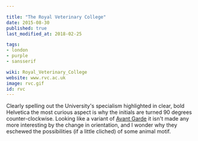 ```yaml
---

title: "The Royal Veterinary College"
date: 2015-08-30
published: true
last_modified_at: 2018-02-25

tags:
- london
- purple
- sansserif

wiki: Royal_Veterinary_College
website: www.rvc.ac.uk
image: rvc.gif
id: rvc
---
```


Clearly spelling out the University's specialism highlighted in clear, bold Helvetica the most curious aspect is why the initials are turned 90 degrees counter-clockwise. Looking like a variant of [Avant Garde](http://www.myfonts.com/fonts/adobe/itc-avant-garde-gothic/) it isn't made any more interesting by the change in orientation, and I wonder why they eschewed the possibilities (if a little cliched) of some animal motif.
